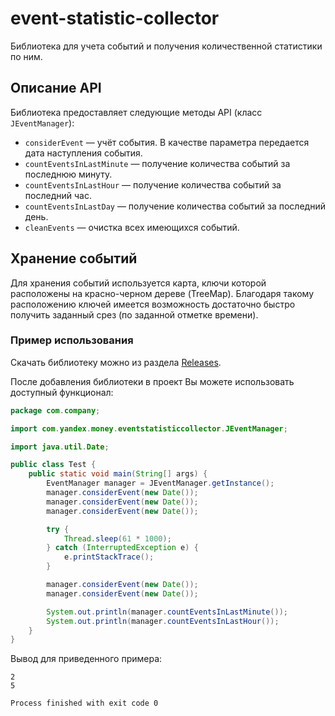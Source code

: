 # event-statistic-collector

Библиотека для учета событий и получения количественной статистики по ним.

## Описание API

Библиотека предоставляет следующие методы API (класс `JEventManager`):
- `considerEvent` — учёт события. В качестве параметра передается дата наступления события.
- `countEventsInLastMinute` — получение количества событий за последнюю минуту.
- `countEventsInLastHour` — получение количества событий за последний час.
- `countEventsInLastDay` — получение количества событий за последний день.
- `cleanEvents` — очистка всех имеющихся событий.

## Хранение событий

Для хранения событий используется карта, ключи которой расположены на красно-черном дереве (TreeMap).
Благодаря такому расположению ключей имеется возможность достаточно быстро получить заданный срез (по заданной отметке времени).

### Пример использования

Скачать библиотеку можно из раздела [Releases](https://github.com/PetukhovVictor/event-statistic-collector/releases).

После добавления библиотеки в проект Вы можете использовать доступный функционал:
```java
package com.company;

import com.yandex.money.eventstatisticcollector.JEventManager;

import java.util.Date;

public class Test {
    public static void main(String[] args) {
        EventManager manager = JEventManager.getInstance();
        manager.considerEvent(new Date());
        manager.considerEvent(new Date());
        manager.considerEvent(new Date());

        try {
            Thread.sleep(61 * 1000);
        } catch (InterruptedException e) {
            e.printStackTrace();
        }

        manager.considerEvent(new Date());
        manager.considerEvent(new Date());

        System.out.println(manager.countEventsInLastMinute());
        System.out.println(manager.countEventsInLastHour());
    }
}
```

Вывод для приведенного примера:
```
2
5

Process finished with exit code 0
```
